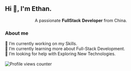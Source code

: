 ## Hi 👋, I'm Ethan.

<div align="center">A passionate 𝐅𝐮𝐥𝐥𝐒𝐭𝐚𝐜𝐤 𝐃𝐞𝐯𝐞𝐥𝐨𝐩𝐞𝐫 from China.</div>  
  

### About me  
🔭 I’m currently working on my Skills.<br>
🌱 I’m currently learning more about Full-Stack Development.<br>
🤔 I’m looking for help with Exploring New Technologies.<br> 
<br> 
![Profile views counter](https://komarev.com/ghpvc/?username=realethanhsu&&style=flat-square)   
